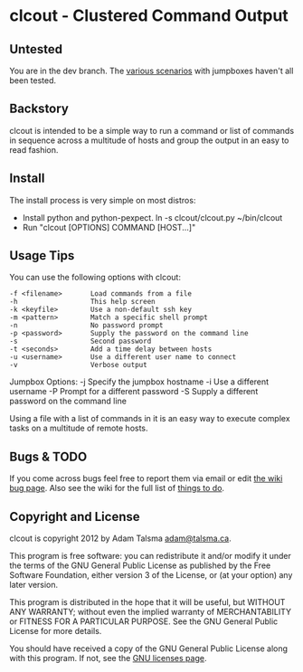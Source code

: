 clcout - Clustered Command Output
=================================


Untested
---------

You are in the dev branch. The [various scenarios](https://github.com/a-tal/clcout/wiki/Scenarios) with jumpboxes haven't all been tested. 

Backstory
---------

clcout is intended to be a simple way to run a command or list of 
commands in sequence across a multitude of hosts and group the
output in an easy to read fashion.

Install
-------

The install process is very simple on most distros:

- Install python and python-pexpect.
 ln -s clcout/clcout.py ~/bin/clcout
- Run "clcout [OPTIONS] COMMAND [HOST...]"

Usage Tips
----------

You can use the following options with clcout:

	-f <filename>		Load commands from a file
	-h					This help screen
	-k <keyfile>		Use a non-default ssh key
	-m <pattern>		Match a specific shell prompt
	-n					No password prompt
	-p <password>		Supply the password on the command line
	-s					Second password
	-t <seconds>		Add a time delay between hosts
	-u <username>		Use a different user name to connect
	-v					Verbose output

Jumpbox Options:
	  -j <hostname>         Specify the jumpbox hostname
	  -i <username>         Use a different username
	  -P 	                		Prompt for a different password
	  -S <password>         Supply a different password on the command line

Using a file with a list of commands in it is an easy way to execute complex 
tasks on a multitude of remote hosts.

Bugs & TODO
-----------

If you come across bugs feel free to report them via email or edit [the wiki bug page](https://github.com/a-tal/clcout/wiki/Bugs).
Also see the wiki for the full list of [things to do](https://github.com/a-tal/clcout/wiki/Things-to-do).

Copyright and License
---------------------

clcout is copyright 2012 by Adam Talsma <adam@talsma.ca>.

This program is free software: you can redistribute it and/or modify
it under the terms of the GNU General Public License as published by
the Free Software Foundation, either version 3 of the License, or
(at your option) any later version.

This program is distributed in the hope that it will be useful,
but WITHOUT ANY WARRANTY; without even the implied warranty of
MERCHANTABILITY or FITNESS FOR A PARTICULAR PURPOSE.  See the
GNU General Public License for more details.

You should have received a copy of the GNU General Public License
along with this program.  If not, see the
[GNU licenses page](http://www.gnu.org/licenses/).
